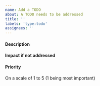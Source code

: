 ```yaml
---
name: Add a TODO
about: A TODO needs to be addressed
title: ''
labels: 'type:todo'
assignees: ''
---
```


#### Description


#### Impact if not addressed


#### Priority
On a scale of 1 to 5 (1 being most important)
